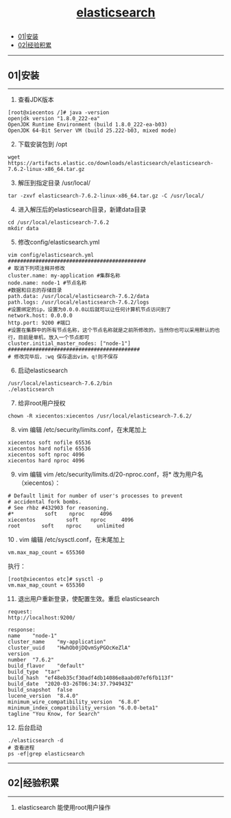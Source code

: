 # <p align="center">[elasticsearch](https://www.elastic.co/cn/)</p>

- [01|安装](#01)   
- [02|经验积累](#02)




---
<h2 id="01">01|安装</h2>

---

1. 查看JDK版本
```
[root@xiecentos /]# java -version
openjdk version "1.8.0_222-ea"
OpenJDK Runtime Environment (build 1.8.0_222-ea-b03)
OpenJDK 64-Bit Server VM (build 25.222-b03, mixed mode)
```
2. 下载安装包到 /opt
```
wget https://artifacts.elastic.co/downloads/elasticsearch/elasticsearch-7.6.2-linux-x86_64.tar.gz
```

3. 解压到指定目录 /usr/local/
```
tar -zxvf elasticsearch-7.6.2-linux-x86_64.tar.gz -C /usr/local/
```

4. 进入解压后的elasticsearch目录，新建data目录
```
cd /usr/local/elasticsearch-7.6.2
mkdir data
```
5. 修改config/elasticsearch.yml
```
vim config/elasticsearch.yml
#############################################
# 取消下列项注释并修改
cluster.name: my-application #集群名称
node.name: node-1 #节点名称
#数据和日志的存储目录
path.data: /usr/local/elasticsearch-7.6.2/data
path.logs: /usr/local/elasticsearch-7.6.2/logs
#设置绑定的ip，设置为0.0.0.0以后就可以让任何计算机节点访问到了
network.host: 0.0.0.0
http.port: 9200 #端口
#设置在集群中的所有节点名称，这个节点名称就是之前所修改的，当然你也可以采用默认的也行，目前是单机，放入一个节点即可
cluster.initial_master_nodes: ["node-1"]
###########################################
# 修改完毕后，:wq 保存退出vim，q!则不保存
```
6. 启动elasticsearch
```
/usr/local/elasticsearch-7.6.2/bin
./elasticsearch
```

7. 给非root用户授权
```
chown -R xiecentos:xiecentos /usr/local/elasticsearch-7.6.2/
```
8. vim 编辑 /etc/security/limits.conf，在末尾加上
```
xiecentos soft nofile 65536
xiecentos hard nofile 65536
xiecentos soft nproc 4096
xiecentos hard nproc 4096
```
9. vim 编辑 vim /etc/security/limits.d/20-nproc.conf，将* 改为用户名（xiecentos）：
```
# Default limit for number of user's processes to prevent
# accidental fork bombs.
# See rhbz #432903 for reasoning.
#*          soft    nproc     4096
xiecentos          soft    nproc     4096
root       soft    nproc     unlimited
```
10 . vim 编辑 /etc/sysctl.conf，在末尾加上
```
vm.max_map_count = 655360
```
执行：
```
[root@xiecentos etc]# sysctl -p
vm.max_map_count = 655360
```
11. 退出用户重新登录，使配置生效。重启 elasticsearch
```
request:
http://localhost:9200/

response:
name	"node-1"
cluster_name	"my-application"
cluster_uuid	"HwhOb0jDQvmSyPGOcKeZlA"
version	
number	"7.6.2"
build_flavor	"default"
build_type	"tar"
build_hash	"ef48eb35cf30adf4db14086e8aabd07ef6fb113f"
build_date	"2020-03-26T06:34:37.794943Z"
build_snapshot	false
lucene_version	"8.4.0"
minimum_wire_compatibility_version	"6.8.0"
minimum_index_compatibility_version	"6.0.0-beta1"
tagline	"You Know, for Search"

```

12. 后台启动
```
./elasticsearch -d
# 查看进程
ps -ef|grep elasticsearch
```




---
<h2 id="02">02|经验积累</h2>

---

1. elasticsearch 能使用root用户操作
